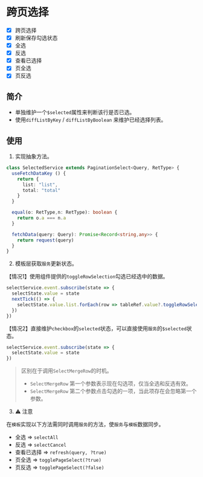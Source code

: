 # 跨页选择

- [x] 跨页选择
- [x] 刷新保存勾选状态
- [x] 全选
- [x] 反选
- [x] 查看已选择
- [x] 页全选
- [x] 页反选

## 简介

* 单独维护一个`$selected`属性来判断该行是否已选。
* 使用`diffListByKey` / `diffListByBoolean` 来维护已经选择列表。

## 使用

1. 实现抽象方法。

```ts
class SelectedService extends PaginationSelect<Query, RetType> {
  useFetchDataKey () {
    return {
      list: "list",
      total: "total"
    }
  }

  equal(o: RetType,n: RetType): boolean {
    return o.a === n.a
  }

  fetchData(query: Query): Promise<Record<string,any>> {
    return request(query)
  }
}
```

2. 模板层获取`服务`更新状态。

【情况1】使用组件提供的`toggleRowSelection`勾选已经选中的数据。

```ts
selectService.event.subscribe(state => {
  selectState.value = state
  nextTick(() => {
    selectState.value.list.forEach(row => tableRef.value?.toggleRowSelection(row, row.$selected))
  })
})
```

【情况2】直接维护`checkbox`的`selected`状态，可以直接使用`服务`的`$selected`状态。

```ts
selectService.event.subscribe(state => {
  selectState.value = state
})
```

> 区别在于调用`SelectMergeRow`的时机。
> * `SelectMergeRow` 第一个参数表示现在勾选项，仅当全选和反选有效。
> * `SelectMergeRow` 第二个参数点击勾选的一项，当此项存在会忽略第一个参数。

3. ⚠ 注意

在`模板`实现以下方法需同时调用`服务`的方法，使`服务`与`模板`数据同步。
- 全选 => `selectAll`
- 反选 => `selectCancel`
- 查看已选择 => `refresh(query, ?true)`
- 页全选 => `togglePageSelect(?true)`
- 页反选 => `togglePageSelect(?false)`
